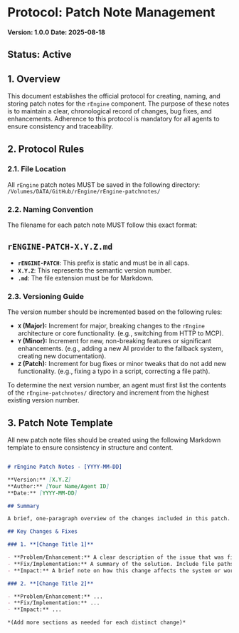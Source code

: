 # Protocol: Patch Note Management

**Version: 1.0.0**
**Date: 2025-08-18**
## Status: Active

## 1. Overview

This document establishes the official protocol for creating, naming, and storing patch notes for the `rEngine` component. The purpose of these notes is to maintain a clear, chronological record of changes, bug fixes, and enhancements. Adherence to this protocol is mandatory for all agents to ensure consistency and traceability.

## 2. Protocol Rules

### 2.1. File Location

All `rEngine` patch notes MUST be saved in the following directory:
`/Volumes/DATA/GitHub/rEngine/rEngine-patchnotes/`

### 2.2. Naming Convention

The filename for each patch note MUST follow this exact format:

## `rENGINE-PATCH-X.Y.Z.md`

- **`rENGINE-PATCH`**: This prefix is static and must be in all caps.
- **`X.Y.Z`**: This represents the semantic version number.
- **`.md`**: The file extension must be for Markdown.

### 2.3. Versioning Guide

The version number should be incremented based on the following rules:

- **`X` (Major):** Increment for major, breaking changes to the `rEngine` architecture or core functionality. (e.g., switching from HTTP to MCP).
- **`Y` (Minor):** Increment for new, non-breaking features or significant enhancements. (e.g., adding a new AI provider to the fallback system, creating new documentation).
- **`Z` (Patch):** Increment for bug fixes or minor tweaks that do not add new functionality. (e.g., fixing a typo in a script, correcting a file path).

To determine the next version number, an agent must first list the contents of the `rEngine-patchnotes/` directory and increment from the highest existing version number.

## 3. Patch Note Template

All new patch note files should be created using the following Markdown template to ensure consistency in structure and content.

````markdown

# rEngine Patch Notes - [YYYY-MM-DD]

**Version:** [X.Y.Z]
**Author:** [Your Name/Agent ID]
**Date:** [YYYY-MM-DD]

## Summary

A brief, one-paragraph overview of the changes included in this patch. Explain the "why" behind the work.

## Key Changes & Fixes

### 1. **[Change Title 1]**

- **Problem/Enhancement:** A clear description of the issue that was fixed or the feature that was added.
- **Fix/Implementation:** A summary of the solution. Include file paths, new functions, or architectural changes.
- **Impact:** A brief note on how this change affects the system or workflow.

### 2. **[Change Title 2]**

- **Problem/Enhancement:** ...
- **Fix/Implementation:** ...
- **Impact:** ...

*(Add more sections as needed for each distinct change)*
````
